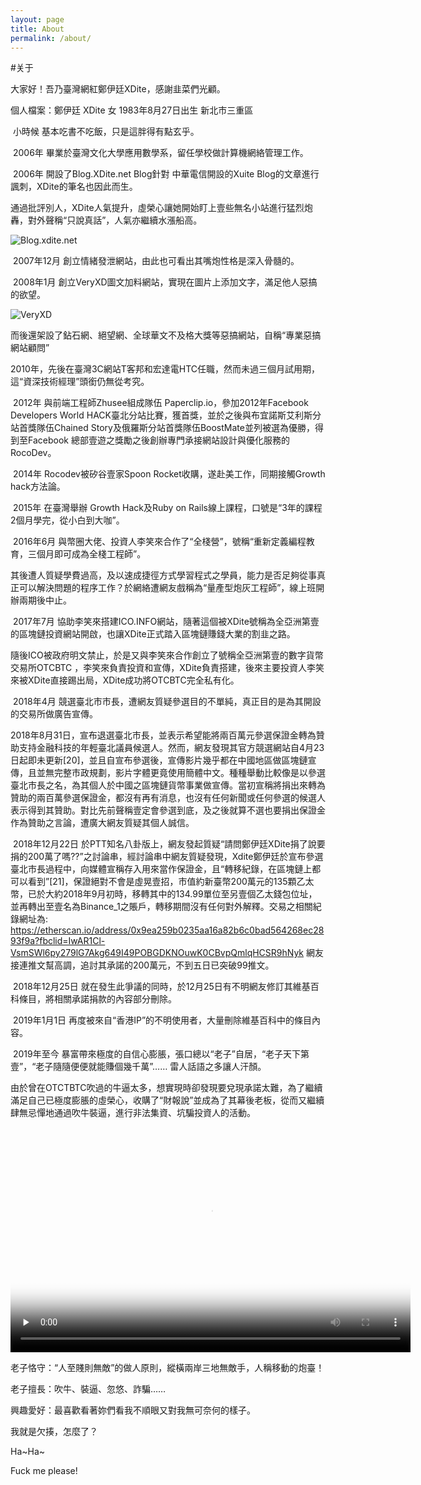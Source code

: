 ```yaml
---
layout: page
title: About
permalink: /about/
---
```


#关于

大家好！吾乃臺灣網紅鄭伊廷XDite，感謝韭菜們光顧。

個人檔案：鄭伊廷 XDite 女 1983年8月27日出生 新北市三重區

​    小時候 基本吃書不吃飯，只是這胖得有點玄乎。

​    2006年 畢業於臺灣文化大學應用數學系，留任學校做計算機網絡管理工作。

​    2006年 開設了Blog.XDite.net Blog針對 中華電信開設的Xuite Blog的文章進行諷刺，XDite的筆名也因此而生。

​    通過批評別人，XDite人氣提升，虛榮心讓她開始盯上壹些無名小站進行猛烈炮轟，對外聲稱“只說真話”，人氣亦繼續水漲船高。

![Blog.xdite.net](https://tva1.sinaimg.cn/large/006tNbRwgy1g9v49lwpdmj30e608agpg.jpg)

​    2007年12月 創立情緒發泄網站，由此也可看出其嘴炮性格是深入骨髓的。

​    2008年1月 創立VeryXD圖文加料網站，實現在圖片上添加文字，滿足他人惡搞的欲望。

![VeryXD](https://tva1.sinaimg.cn/large/006tNbRwgy1g9v4b58mbzj30e50afq61.jpg)

​    而後還架設了鉆石網、絕望網、全球華文不及格大獎等惡搞網站，自稱“專業惡搞網站顧問”

​    2010年，先後在臺灣3C網站T客邦和宏達電HTC任職，然而未過三個月試用期，這“資深技術經理”頭銜仍無從考究。

​    2012年 與前端工程師Zhusee組成隊伍 Paperclip.io，參加2012年Facebook Developers World HACK臺北分站比賽，獲首獎，並於之後與布宜諾斯艾利斯分站首獎隊伍Chained Story及俄羅斯分站首獎隊伍BoostMate並列被選為優勝，得到至Facebook 總部壹遊之獎勵之後創辦專門承接網站設計與優化服務的RocoDev。

​    2014年 Rocodev被矽谷壹家Spoon Rocket收購，遂赴美工作，同期接觸Growth hack方法論。

​    2015年 在臺灣舉辦 Growth Hack及Ruby on Rails線上課程，口號是“3年的課程2個月學完，從小白到大咖”。

​    2016年6月 與幣圈大佬、投資人李笑來合作了“全棧營”，號稱“重新定義編程教育，三個月即可成為全棧工程師”。

​    其後遭人質疑學費過高，及以速成捷徑方式學習程式之學員，能力是否足夠從事真正可以解決問題的程序工作？於網絡遭網友戲稱為“量產型炮灰工程師”，線上班開辦兩期後中止。

​    2017年7月 協助李笑來搭建ICO.INFO網站，隨著這個被XDite號稱為全亞洲第壹的區塊鏈投資網站開啟，也讓XDite正式踏入區塊鏈賺錢大業的割韭之路。

​    隨後ICO被政府明文禁止，於是又與李笑來合作創立了號稱全亞洲第壹的數字貨幣交易所OTCBTC ，李笑來負責投資和宣傳，XDite負責搭建，後來主要投資人李笑來被XDite直接踢出局，XDite成功將OTCBTC完全私有化。

​    2018年4月 競選臺北市市長，遭網友質疑參選目的不單純，真正目的是為其開設的交易所做廣告宣傳。

​    2018年8月31日，宣布退選臺北市長，並表示希望能將兩百萬元參選保證金轉為贊助支持金融科技的年輕臺北議員候選人。然而，網友發現其官方競選網站自4月23日起即未更新[20]，並且自宣布參選後，宣傳影片幾乎都在中國地區做區塊鏈宣傳，且並無完整市政規劃，影片字體更竟使用簡體中文。種種舉動比較像是以參選臺北市長之名，為其個人於中國之區塊鏈貨幣事業做宣傳。當初宣稱將捐出來轉為贊助的兩百萬參選保證金，都沒有再有消息，也沒有任何新聞或任何參選的候選人表示得到其贊助。對比先前聲稱壹定會參選到底，及之後就算不選也要捐出保證金作為贊助之言論，遭廣大網友質疑其個人誠信。

​    2018年12月22日 於PTT知名八卦版上，網友發起質疑“請問鄭伊廷XDite捐了說要捐的200萬了嗎??”之討論串，經討論串中網友質疑發現，Xdite鄭伊廷於宣布參選臺北市長過程中，向媒體宣稱存入用來當作保證金，且“轉移紀錄，在區塊鏈上都可以看到”[21]，保證絕對不會是虛晃壹招，市值約新臺幣200萬元的135顆乙太幣，已於大約2018年9月初時，移轉其中的134.99單位至另壹個乙太錢包位址，並再轉出至壹名為Binance_1之賬戶，轉移期間沒有任何對外解釋。交易之相關紀錄網址為: https://etherscan.io/address/0x9ea259b0235aa16a82b6c0bad564268ec2893f9a?fbclid=IwAR1Cl-VsmSWl6py279lG7Akg649I49POBGDKNOuwK0CBvpQmlqHCSR9hNyk 網友接連推文幫高調，追討其承諾的200萬元，不到五日已突破99推文。

​    2018年12月25日 就在發生此爭議的同時，於12月25日有不明網友修訂其維基百科條目，將相關承諾捐款的內容部分刪除。

​    2019年1月1日 再度被來自“香港IP”的不明使用者，大量刪除維基百科中的條目內容。

​    2019年至今 暴富帶來極度的自信心膨脹，張口總以“老子”自居，“老子天下第壹”，“老子隨隨便便就能賺個幾千萬”…… 雷人話語之多讓人汗顏。

​    由於曾在OTCTBTC吹過的牛逼太多，想實現時卻發現要兌現承諾太難，為了繼續滿足自己已極度膨脹的虛榮心，收購了“財報說”並成為了其幕後老板，從而又繼續肆無忌憚地通過吹牛裝逼，進行非法集資、坑騙投資人的活動。

<video id="video" controls="" preload="none" poster="/upload/boast.jpg" width="640" height="360" >
<source id="mp4" src="/upload/boast.mp4" type="video/mp4">
</video>


老子恪守：“人至賤則無敵”的做人原則，縱橫兩岸三地無敵手，人稱移動的炮臺！

老子擅長：吹牛、裝逼、忽悠、詐騙……

興趣愛好：最喜歡看著妳們看我不順眼又對我無可奈何的樣子。

我就是欠揍，怎麼了？

Ha~Ha~

Fuck me please!

[xdites-organization]: https://github.com/xdites
